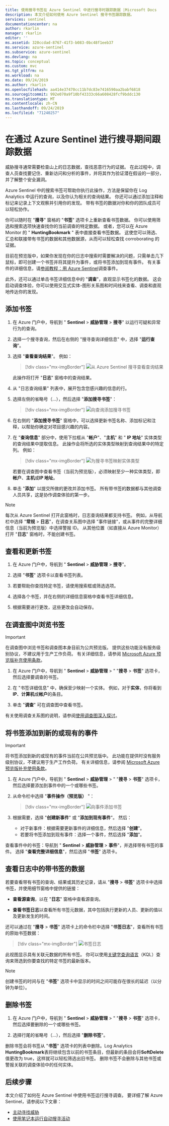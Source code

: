 ```yaml
---
title: 使用搜寻书签在 Azure Sentinel 中进行搜寻时跟踪数据 |Microsoft Docs
description: 本文介绍如何使用 Azure Sentinel 搜寻书签跟踪数据。
services: sentinel
documentationcenter: na
author: rkarlin
manager: rkarlin
editor: ''
ms.assetid: 320ccdad-8767-41f3-b083-0bc48f1eeb37
ms.service: azure-sentinel
ms.subservice: azure-sentinel
ms.devlang: na
ms.topic: conceptual
ms.custom: mvc
ms.tgt_pltfrm: na
ms.workload: na
ms.date: 09/24/2019
ms.author: rkarlin
ms.openlocfilehash: aa414e37470cc11b7dc83e7416590aa2babf6818
ms.sourcegitcommit: 992e070a9f10bf43333c66a608428fcf9bddc130
ms.translationtype: MT
ms.contentlocale: zh-CN
ms.lasthandoff: 09/24/2019
ms.locfileid: "71240257"
---
```

# <a name="keep-track-of-data-during-hunting-with-azure-sentinel"></a>在通过 Azure Sentinel 进行搜寻期间跟踪数据

威胁搜寻通常需要检查山上的日志数据，查找恶意行为的证据。 在此过程中，调查人员查找要记住、重新访问和分析的事件，并将其作为验证潜在假设的一部分，并了解整个安全漏洞。

Azure Sentinel 中的搜索书签可帮助你执行此操作，方法是保留你在 Log Analytics 中运行的查询，以及你认为相关的查询结果。 你还可以通过添加注释和标记来记录上下文观察并引用你的发现。 带有书签的数据对你和你的团队成员可以轻松协作。

你可以随时在 "**搜寻**" 窗格的 "**书签**" 选项卡上重新查看书签数据。 你可以使用筛选和搜索选项快速查找你的当前调查的特定数据。 或者，您可以在 Azure Monitor 的 " **HuntingBookmark** " 表中直接查看书签数据。 这使您可以筛选、汇总和联接带有书签的数据和其他数据源，从而可以轻松查找 corroborating 的证据。

目前在预览版中，如果你发现在你的日志中搜索时需要解决的问题，只需单击几下鼠标，即可创建一个书签并将其提升为事件，或将书签添加到现有事件。 有关事件的详细信息，请[参阅教程：用 Azure Sentinel](tutorial-investigate-cases.md)调查事件。 

此外，还可以通过单击书签详细信息中的 "**调查**"，直观显示书签化的数据。 这会启动调查体验，你可以使用交互式实体-图形关系图和时间线来查看、调查和直观地传达你的发现。

## <a name="add-a-bookmark"></a>添加书签

1. 在 Azure 门户中，导航到 " **Sentinel** > **威胁管理** > **搜寻**" 以运行可疑和异常行为的查询。

2. 选择一个搜寻查询，然后在右侧的 "搜寻查询详细信息" 中，选择 "**运行查询**"。 

3. 选择 "**查看查询结果**"。 例如：
    
    > [!div class="mx-imgBorder"]
    > ![从 Azure Sentinel 搜寻查看查询结果](./media/bookmarks/new-processes-observed-example.png)
    
    此操作将打开 "**日志**" 窗格中的查询结果。

4. 从 "日志查询结果" 列表中，展开包含您感兴趣的信息的行。

5. 选择左侧的省略号（...），然后选择 "**添加搜寻书签**"：
    
    > [!div class="mx-imgBorder"]
    > ![向查询添加搜寻书签](./media/bookmarks/add-hunting-bookmark.png)

6. 在右侧的 "**添加搜寻书签**" 窗格中，可以选择更新书签名称、添加标记和注释，以帮助你确定对项目感兴趣的内容。

7. 在 "**查询信息**" 部分中，使用下拉框从 "**帐户**"、"**主机**" 和 " **IP 地址**" 实体类型的查询结果中提取信息。 此操作会将所选的实体类型映射到查询结果中的特定列。 例如：
    
    > [!div class="mx-imgBorder"]
    > ![为搜寻书签映射实体类型](./media/bookmarks/map-entity-types-bookmark.png)
    
    若要在调查图中查看书签（当前为预览版），必须映射至少一种实体类型，即**帐户**、**主机**或**IP 地址**。 

5. 单击 "**添加**" 以提交所做的更改并添加书签。 所有带书签的数据都与其他调查人员共享，这是协作调查体验的第一步。

 
> [!NOTE]
> 每次从 Azure Sentinel 打开此窗格时，日志查询结果都支持书签。 例如，从导航栏中选择 "**常规** > **日志**"，在调查关系图中选择 "事件链接"，或从事件的完整详细信息（当前为预览版）中选择警报 ID。 从其他位置（如直接从 Azure Monitor）打开 "**日志**" 窗格时，不能创建书签。

## <a name="view-and-update-bookmarks"></a>查看和更新书签 

1. 在 Azure 门户中，导航到 " **Sentinel** > **威胁管理** > **搜寻**"。 

2. 选择 "**书签**" 选项卡以查看书签列表。

3. 若要帮助你查找特定书签，请使用搜索框或筛选选项。

4. 选择各个书签，并在右侧的详细信息窗格中查看书签详细信息。

5. 根据需要进行更改，这些更改会自动保存。

## <a name="exploring-bookmarks-in-the-investigation-graph"></a>在调查图中浏览书签

> [!IMPORTANT]
> 在调查图中浏览书签和调查图本身目前为公共预览版。
> 提供这些功能没有服务级别协议，不建议用于生产工作负荷。
> 有关详细信息，请参阅 [Microsoft Azure 预览版补充使用条款](https://azure.microsoft.com/support/legal/preview-supplemental-terms/)。

1. 在 Azure 门户中，导航到 " **Sentinel** > **威胁管理** > " "**搜寻** > **书签**" 选项卡，然后选择要调查的书签。

2. 在 "书签详细信息" 中，确保至少映射一个实体。 例如，对于**实体**，你将看到**IP**、**计算机**或**帐户**的条目。

3. 单击 "**调查**" 可在调查图中查看书签。

有关使用调查关系图的说明，请参阅[使用调查图深入探讨](tutorial-investigate-cases.md#use-the-investigation-graph-to-deep-dive)。

## <a name="add-bookmarks-to-a-new-or-existing-incident"></a>将书签添加到新的或现有的事件

> [!IMPORTANT]
> 将书签添加到新的或现有的事件当前在公共预览版中。
> 此功能在提供时没有服务级别协议，不建议用于生产工作负荷。
> 有关详细信息，请参阅 [Microsoft Azure 预览版补充使用条款](https://azure.microsoft.com/support/legal/preview-supplemental-terms/)。

1. 在 Azure 门户中，导航到 " **Sentinel** > **威胁管理** > " "**搜寻** > **书签**" 选项卡，然后选择要添加到事件中的一个或哪些书签。

2. 从命令栏中选择 "**事件操作（预览版）** "：
    
    > [!div class="mx-imgBorder"]
    > ![向事件添加书签](./media/bookmarks/incident-actions.png)

3. 根据需要，选择 "**创建新事件**" 或 "**添加到现有事件**"。 然后：
    
    - 对于新事件：根据需要更新事件的详细信息，然后选择 "**创建**"。
    - 若要将书签添加到现有事件：选择一个事件，然后选择 "**添加**"。 

查看事件中的书签：导航到 " **Sentinel** > **威胁管理** > **事件**"，并选择带有书签的事件。 选择 "**查看完整详细信息**"，然后选择 "**书签**" 选项卡。

## <a name="view-bookmarked-data-in-logs"></a>查看日志中的带书签的数据

若要查看带有书签的查询、结果或其历史记录，请从 "**搜寻** > **书签**" 选项卡中选择书签，并使用细节窗格中提供的链接： 

- **查看源查询**，以在 "**日志**" 窗格中查看源查询。

- **查看书签日志**以查看所有书签元数据，其中包括执行更新的人员、更新的值以及更新发生的时间。

还可以通过在 "**搜寻** > **书签**" 选项卡上的命令栏中选择 "**书签日志**"，查看所有书签的原始书签数据：

> [!div class="mx-imgBorder"]
> ![书签日志](./media/bookmarks/bookmark-logs.png)

此视图显示具有关联元数据的所有书签。 你可以使用[关键字查询语言](https://docs.microsoft.com/sharepoint/dev/general-development/keyword-query-language-kql-syntax-reference)（KQL）查询来筛选到你要查找的特定书签的最新版本。

> [!NOTE]
> 创建书签的时间与在 "**书签**" 选项卡中显示的时间之间可能存在很长的延迟（以分钟为单位）。

## <a name="delete-a-bookmark"></a>删除书签
 
1.  在 Azure 门户中，导航到 " **Sentinel** > **威胁管理** > " "**搜寻** > **书签**" 选项卡，然后选择要删除的一个或哪些书签。 

2. 选择行尾的省略号（...），然后选择 "**删除书签**"。
    
删除书签会将书签从 "**书签**" 选项卡的列表中删除。Log Analytics **HuntingBookmark**表将继续包含以前的书签条目，但最新的条目会将**SoftDelete**值更改为 true，这样就可以轻松筛选出旧书签。 删除书签不会删除与其他书签或警报关联的调查体验中的任何实体。 


## <a name="next-steps"></a>后续步骤

本文介绍了如何在 Azure Sentinel 中使用书签运行搜寻调查。 要详细了解 Azure Sentinel，请参阅以下文章：


- [主动寻找威胁](hunting.md)
- [使用笔记本运行自动搜寻活动](notebooks.md)
